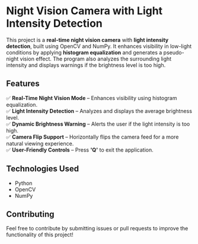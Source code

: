 # **Night Vision Camera with Light Intensity Detection**  

This project is a **real-time night vision camera** with **light intensity detection**, built using OpenCV and NumPy. It enhances visibility in low-light conditions by applying **histogram equalization** and generates a pseudo-night vision effect. The program also analyzes the surrounding light intensity and displays warnings if the brightness level is too high.  

## **Features**  
✅ **Real-Time Night Vision Mode** – Enhances visibility using histogram equalization.  
✅ **Light Intensity Detection** – Analyzes and displays the average brightness level.  
✅ **Dynamic Brightness Warning** – Alerts the user if the light intensity is too high.  
✅ **Camera Flip Support** – Horizontally flips the camera feed for a more natural viewing experience.  
✅ **User-Friendly Controls** – Press **'Q'** to exit the application.  

## **Technologies Used**  
- Python  
- OpenCV  
- NumPy  


## **Contributing**  
Feel free to contribute by submitting issues or pull requests to improve the functionality of this project!  
